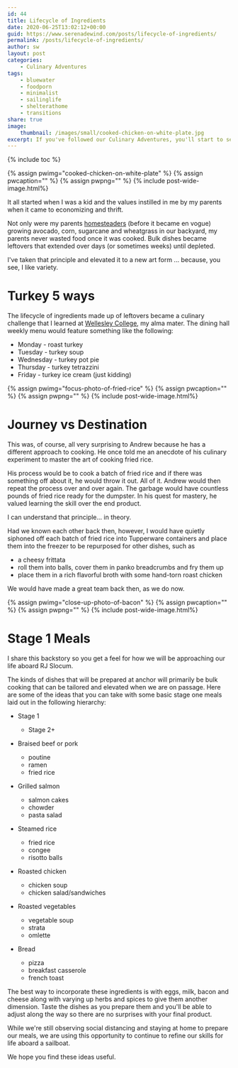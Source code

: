 ```yaml
---
id: 44
title: Lifecycle of Ingredients
date: 2020-06-25T13:02:12+00:00
guid: https://www.serenadewind.com/posts/lifecycle-of-ingredients/
permalink: /posts/lifecycle-of-ingredients/
author: sw
layout: post
categories:
    - Culinary Adventures
tags:
    - bluewater
    - foodporn
    - minimalist
    - sailinglife
    - shelterathome
    - transitions
share: true
image:
    thumbnail: /images/small/cooked-chicken-on-white-plate.jpg 
excerpt: If you've followed our Culinary Adventures, you'll start to see a theme of no waste in this household. We love cooking and riffing off recipes and sometimes this will evolve over the lifecycle of ingredients to create some fun, novel adventures in cooking and help us when we live aboard RJ Slocum.
---
```

{% include toc %}

{% assign pwimg="cooked-chicken-on-white-plate" %}
{% assign pwcaption="" %}
{% assign pwpng="" %}
{% include post-wide-image.html%}

It all started when I was a kid and the values instilled in me by my parents when it came to economizing and thrift.

Not only were my parents [homesteaders](https://www.motherearthnews.com/) (before it became en vogue) growing avocado, corn, sugarcane and wheatgrass in our backyard, my parents never wasted food once it was cooked. Bulk dishes became leftovers that extended over days (or sometimes weeks) until depleted.

I've taken that principle and elevated it to a new art form ... because, you see, I like variety.

# Turkey 5 ways

The lifecycle of ingredients made up of leftovers became a culinary challenge that I learned at [Wellesley College](https://www.wellesley.edu/), my alma mater. The dining hall weekly menu would feature something like the following:

-   Monday - roast turkey
-   Tuesday - turkey soup
-   Wednesday - turkey pot pie
-   Thursday - turkey tetrazzini
-   Friday - turkey ice cream (just kidding)

{% assign pwimg="focus-photo-of-fried-rice" %}
{% assign pwcaption="" %}
{% assign pwpng="" %}
{% include post-wide-image.html%}

# Journey vs Destination

This was, of course, all very surprising to Andrew because he has a different approach to cooking. He once told me an anecdote of his culinary experiment to master the art of cooking fried rice.

His process would be to cook a batch of fried rice and if there was something off about it, he would throw it out. All of it. Andrew would then repeat the process over and over again. The garbage would have countless pounds of fried rice ready for the dumpster. In his quest for mastery, he valued learning the skill over the end product.

I can understand that principle... in theory.

Had we known each other back then, however, I would have quietly siphoned off each batch of fried rice into Tupperware containers and place them into the freezer to be repurposed for other dishes, such as

-   a cheesy frittata
-   roll them into balls, cover them in panko breadcrumbs and fry them up
-   place them in a rich flavorful broth with some hand-torn roast chicken

We would have made a great team back then, as we do now.

{% assign pwimg="close-up-photo-of-bacon" %}
{% assign pwcaption="" %}
{% assign pwpng="" %}
{% include post-wide-image.html%}

# Stage 1 Meals

I share this backstory so you get a feel for how we will be approaching our life aboard RJ Slocum.

The kinds of dishes that will be prepared at anchor will primarily be bulk cooking that can be tailored and elevated when we are on passage. Here are some of the ideas that you can take with some basic stage one meals laid out in the following hierarchy:

-   Stage 1  
    -   Stage 2+

-   Braised beef or pork
    -   poutine
    -   ramen
    -   fried rice
-   Grilled salmon  
    -   salmon cakes
    -   chowder
    -   pasta salad
-   Steamed rice  
    -   fried rice
    -   congee
    -   risotto balls
-   Roasted chicken  
    -   chicken soup
    -   chicken salad/sandwiches
-   Roasted vegetables  
    -   vegetable soup
    -   strata
    -   omlette
-   Bread  
    -   pizza
    -   breakfast casserole
    -   french toast

The best way to incorporate these ingredients is with eggs, milk, bacon and cheese along with varying up herbs and spices to give them another dimension. Taste the dishes as you prepare them and you'll be able to adjust along the way so there are no surprises with your final product.

While we're still observing social distancing and staying at home to prepare our meals, we are using this opportunity to continue to refine our skills for life aboard a sailboat.

We hope you find these ideas useful.
